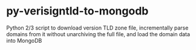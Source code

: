# py-verisigntld-to-mongodb
Python 2/3 script to download version TLD zone file, incrementally parse domains from it without unarchiving the full file, and load the domain data into MongoDB
